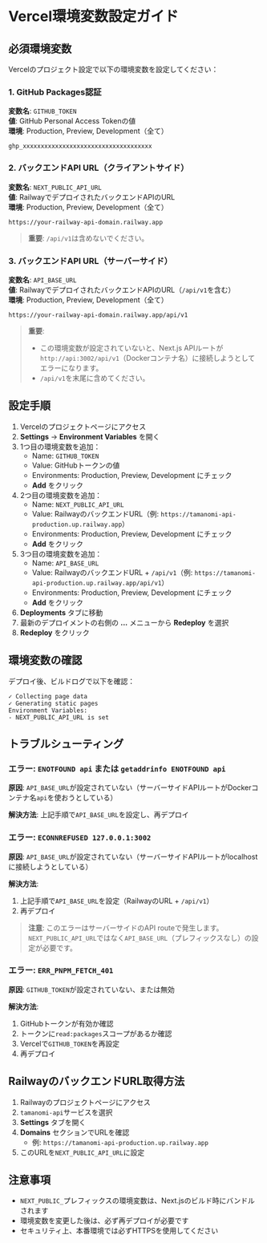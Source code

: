 # Vercel環境変数設定ガイド

## 必須環境変数

Vercelのプロジェクト設定で以下の環境変数を設定してください：

### 1. GitHub Packages認証

**変数名**: `GITHUB_TOKEN`  
**値**: GitHub Personal Access Tokenの値  
**環境**: Production, Preview, Development（全て）

```
ghp_xxxxxxxxxxxxxxxxxxxxxxxxxxxxxxxxxxxx
```

### 2. バックエンドAPI URL（クライアントサイド）

**変数名**: `NEXT_PUBLIC_API_URL`  
**値**: RailwayでデプロイされたバックエンドAPIのURL  
**環境**: Production, Preview, Development（全て）

```
https://your-railway-api-domain.railway.app
```

> **重要**: `/api/v1`は含めないでください。

### 3. バックエンドAPI URL（サーバーサイド）

**変数名**: `API_BASE_URL`  
**値**: RailwayでデプロイされたバックエンドAPIのURL（`/api/v1`を含む）  
**環境**: Production, Preview, Development（全て）

```
https://your-railway-api-domain.railway.app/api/v1
```

> **重要**: 
> - この環境変数が設定されていないと、Next.js APIルートが`http://api:3002/api/v1`（Dockerコンテナ名）に接続しようとしてエラーになります。
> - `/api/v1`を末尾に含めてください。

## 設定手順

1. Vercelのプロジェクトページにアクセス
2. **Settings** → **Environment Variables** を開く
3. 1つ目の環境変数を追加：
   - Name: `GITHUB_TOKEN`
   - Value: GitHubトークンの値
   - Environments: Production, Preview, Development にチェック
   - **Add** をクリック
4. 2つ目の環境変数を追加：
   - Name: `NEXT_PUBLIC_API_URL`
   - Value: RailwayのバックエンドURL（例: `https://tamanomi-api-production.up.railway.app`）
   - Environments: Production, Preview, Development にチェック
   - **Add** をクリック
5. 3つ目の環境変数を追加：
   - Name: `API_BASE_URL`
   - Value: RailwayのバックエンドURL + `/api/v1`（例: `https://tamanomi-api-production.up.railway.app/api/v1`）
   - Environments: Production, Preview, Development にチェック
   - **Add** をクリック
6. **Deployments** タブに移動
7. 最新のデプロイメントの右側の **...** メニューから **Redeploy** を選択
8. **Redeploy** をクリック

## 環境変数の確認

デプロイ後、ビルドログで以下を確認：

```
✓ Collecting page data
✓ Generating static pages
Environment Variables:
- NEXT_PUBLIC_API_URL is set
```

## トラブルシューティング

### エラー: `ENOTFOUND api` または `getaddrinfo ENOTFOUND api`

**原因**: `API_BASE_URL`が設定されていない（サーバーサイドAPIルートがDockerコンテナ名`api`を使おうとしている）

**解決方法**: 上記手順で`API_BASE_URL`を設定し、再デプロイ

### エラー: `ECONNREFUSED 127.0.0.1:3002`

**原因**: `API_BASE_URL`が設定されていない（サーバーサイドAPIルートがlocalhostに接続しようとしている）

**解決方法**: 
1. 上記手順で`API_BASE_URL`を設定（RailwayのURL + `/api/v1`）
2. 再デプロイ

> **注意**: このエラーはサーバーサイドのAPI routeで発生します。`NEXT_PUBLIC_API_URL`ではなく`API_BASE_URL`（プレフィックスなし）の設定が必要です。

### エラー: `ERR_PNPM_FETCH_401`

**原因**: `GITHUB_TOKEN`が設定されていない、または無効

**解決方法**: 
1. GitHubトークンが有効か確認
2. トークンに`read:packages`スコープがあるか確認
3. Vercelで`GITHUB_TOKEN`を再設定
4. 再デプロイ

## RailwayのバックエンドURL取得方法

1. Railwayのプロジェクトページにアクセス
2. `tamanomi-api`サービスを選択
3. **Settings** タブを開く
4. **Domains** セクションでURLを確認
   - 例: `https://tamanomi-api-production.up.railway.app`
5. このURLを`NEXT_PUBLIC_API_URL`に設定

## 注意事項

- `NEXT_PUBLIC_`プレフィックスの環境変数は、Next.jsのビルド時にバンドルされます
- 環境変数を変更した後は、必ず再デプロイが必要です
- セキュリティ上、本番環境では必ずHTTPSを使用してください
